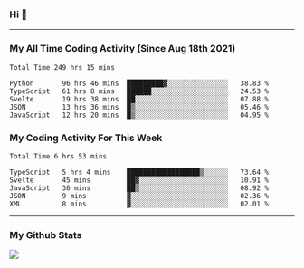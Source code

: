 ### Hi 🙂

---

### My All Time Coding Activity (Since Aug 18th 2021)
<!--START_SECTION:waka-all-->
```text
Total Time 249 hrs 15 mins

Python       96 hrs 46 mins  █████████▓░░░░░░░░░░░░░░░   38.83 % 
TypeScript   61 hrs 8 mins   ██████░░░░░░░░░░░░░░░░░░░   24.53 % 
Svelte       19 hrs 38 mins  ██░░░░░░░░░░░░░░░░░░░░░░░   07.88 % 
JSON         13 hrs 36 mins  █▒░░░░░░░░░░░░░░░░░░░░░░░   05.46 % 
JavaScript   12 hrs 20 mins  █▒░░░░░░░░░░░░░░░░░░░░░░░   04.95 % 
```
<!--END_SECTION:waka-all-->

### My Coding Activity For This Week
<!--START_SECTION:waka-week-->
```text
Total Time 6 hrs 53 mins

TypeScript   5 hrs 4 mins    ██████████████████▒░░░░░░   73.64 % 
Svelte       45 mins         ██▓░░░░░░░░░░░░░░░░░░░░░░   10.91 % 
JavaScript   36 mins         ██▒░░░░░░░░░░░░░░░░░░░░░░   08.92 % 
JSON         9 mins          ▓░░░░░░░░░░░░░░░░░░░░░░░░   02.36 % 
XML          8 mins          ▓░░░░░░░░░░░░░░░░░░░░░░░░   02.01 % 
```
<!--END_SECTION:waka-week-->

---

### My Github Stats
[![](https://github-readme-stats.vercel.app/api?username=eroxl&count_private=true&show_icons=true&include_all_commits=true&theme=onedark)](https://github.com/Eroxl)
